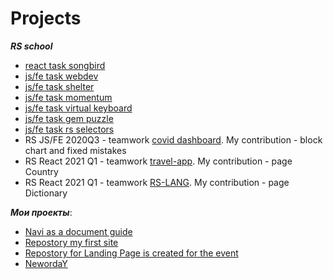 # Projects

***RS school***

* [react task songbird](https://burik84-songbird.netlify.app)
* [js/fe task webdev](https://rolling-scopes-school.github.io/burik84-JS2020Q3/webdev/)
* [js/fe task shelter](https://rolling-scopes-school.github.io/burik84-JS2020Q3/shelter/pages/main/main.html)
* [js/fe task momentum](https://rolling-scopes-school.github.io/burik84-JS2020Q3/momentum/)
* [js/fe task virtual keyboard](https://rolling-scopes-school.github.io/burik84-JS2020Q3/virtual-keyboard/)
* [js/fe task gem puzzle](https://rolling-scopes-school.github.io/burik84-JS2020Q3/gem-puzzle/build/)
* [js/fe task rs selectors](https://rolling-scopes-school.github.io/burik84-JS2020Q3/rs-css/build/index.html)
* RS JS/FE 2020Q3 - teamwork [covid dashboard](https://rolling-scopes-school.github.io/burik84-JS2020Q3/covid-dashboard/build/index.html). My contribution - block chart and fixed mistakes
* RS React 2021 Q1 - teamwork [travel-app](https://anatoliyak.github.io/travel-app/#/). My contribution - page Country
* RS React 2021 Q1 - teamwork [RS-LANG](https://rs-lang-74-client.herokuapp.com/main). My contribution - page Dictionary

***Мои проекты***:

* [Navi as a document guide](https://github.com/burik84/navi)
* [Repostory my first site](https://github.com/burik84/okbur)
* [Repostory for Landing Page is created for the event](https://github.com/burik84/robotsForward)
* [NewordaY](https://burik84.github.io/neworday/)

